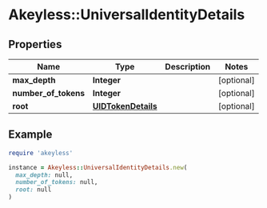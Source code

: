# Akeyless::UniversalIdentityDetails

## Properties

| Name | Type | Description | Notes |
| ---- | ---- | ----------- | ----- |
| **max_depth** | **Integer** |  | [optional] |
| **number_of_tokens** | **Integer** |  | [optional] |
| **root** | [**UIDTokenDetails**](UIDTokenDetails.md) |  | [optional] |

## Example

```ruby
require 'akeyless'

instance = Akeyless::UniversalIdentityDetails.new(
  max_depth: null,
  number_of_tokens: null,
  root: null
)
```

